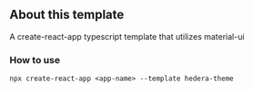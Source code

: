 ## About this template
A create-react-app typescript template that utilizes material-ui
### How to use
```npx create-react-app <app-name> --template hedera-theme ```

